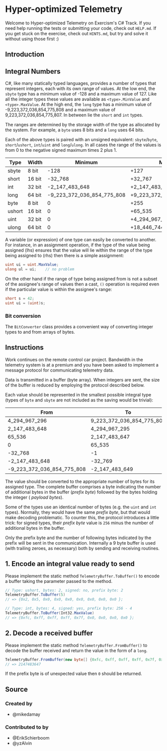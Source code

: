 # Hyper-optimized Telemetry

Welcome to Hyper-optimized Telemetry on Exercism's C# Track.
If you need help running the tests or submitting your code, check out `HELP.md`.
If you get stuck on the exercise, check out `HINTS.md`, but try and solve it without using those first :)

## Introduction

## Integral Numbers

C#, like many statically typed languages, provides a number of types that represent integers, each with its own range of
values. At the low end, the `sbyte` type has a minimum value of -128 and a maximum value of 127. Like all the integer
types these values are available as `<type>.MinValue` and `<type>.MaxValue`. At the high end, the `long` type has a
minimum value of -9,223,372,036,854,775,808 and a maximum value of 9,223,372,036,854,775,807. In between lie the `short`
and `int` types.

The ranges are determined by the storage width of the type as allocated by the system. For example, a `byte` uses 8 bits
and a `long` uses 64 bits.

Each of the above types is paired with an unsigned equivalent: `sbyte`/`byte`, `short`/`ushort`, `int`/`uint` and
`long`/`ulong`. In all cases the range of the values is from 0 to the negative signed maximum times 2 plus 1.

| Type   | Width  | Minimum                    | Maximum                     |
|--------|--------|----------------------------|-----------------------------|
| sbyte  | 8 bit  | -128                       | +127                        |
| short  | 16 bit | -32_768                    | +32_767                     |
| int    | 32 bit | -2_147_483_648             | +2_147_483_647              |
| long   | 64 bit | -9_223_372_036_854_775_808 | +9_223_372_036_854_775_807  |
| byte   | 8 bit  | 0                          | +255                        |
| ushort | 16 bit | 0                          | +65_535                     |
| uint   | 32 bit | 0                          | +4_294_967_295              |
| ulong  | 64 bit | 0                          | +18_446_744_073_709_551_615 |

A variable (or expression) of one type can easily be converted to another. For instance, in an assignment operation, if
the type of the value being assigned (lhs) ensures that the value will lie within the range of the type being assigned
to (rhs) then there is a simple assignment:

```csharp
uint ui = uint.MaxValue;
ulong ul = ui;    // no problem
```

On the other hand if the range of type being assigned from is not a subset of the assignee's range of values then a
cast, `()` operation is required even if the particular value is within the assignee's range:

```csharp
short s = 42;
uint ui = (uint)s;
```

### Bit conversion

The `BitConverter` class provides a convenient way of converting integer types to and from arrays of bytes.

## Instructions

Work continues on the remote control car project. Bandwidth in the telemetry system is at a premium and you have been
asked to implement a message protocol for communicating telemetry data.

Data is transmitted in a buffer (byte array). When integers are sent, the size of the buffer is reduced by employing the
protocol described below.

Each value should be represented in the smallest possible integral type (types of `byte` and `sbyte` are not included as
the saving would be trivial):

| From                       | To                        | Type     |
|----------------------------|---------------------------|----------|
| 4_294_967_296              | 9_223_372_036_854_775_807 | `long`   |
| 2_147_483_648              | 4_294_967_295             | `uint`   |
| 65_536                     | 2_147_483_647             | `int`    |
| 0                          | 65_535                    | `ushort` |
| -32_768                    | -1                        | `short`  |
| -2_147_483_648             | -32_769                   | `int`    |
| -9_223_372_036_854_775_808 | -2_147_483_649            | `long`   |

The value should be converted to the appropriate number of bytes for its assigned type. The complete buffer comprises a
byte indicating the number of additional bytes in the buffer (_prefix byte_) followed by the bytes holding the integer (
_payload bytes_).

Some of the types use an identical number of bytes (e.g. the `uint` and `int` types). Normally, they would have the same
_prefix byte_, but that would make decoding problematic. To counter this, the protocol introduces a little trick: for
signed types, their _prefix byte_ value is `256` minus the number of additional bytes in the buffer.

Only the prefix byte and the number of following bytes indicated by the prefix will be sent in the communication.
Internally a 9 byte buffer is used (with trailing zeroes, as necessary) both by sending and receiving routines.

## 1. Encode an integral value ready to send

Please implement the static method `TelemetryBuffer.ToBuffer()` to encode a buffer taking the parameter passed to the
method.

```csharp
// Type: ushort, bytes: 2, signed: no, prefix byte: 2
TelemetryBuffer.ToBuffer(5)
// => {0x2, 0x5, 0x0, 0x0, 0x0, 0x0, 0x0, 0x0, 0x0 };

// Type: int, bytes: 4, signed: yes, prefix byte: 256 - 4
TelemetryBuffer.ToBuffer(Int32.MaxValue)
// => {0xfc, 0xff, 0xff, 0xff, 0x7f, 0x0, 0x0, 0x0, 0x0 };
```

## 2. Decode a received buffer

Please implement the static method `TelemetryBuffer.FromBuffer()` to decode the buffer received and return the value in
the form of a `long`.

```csharp
TelemetryBuffer.FromBuffer(new byte[] {0xfc, 0xff, 0xff, 0xff, 0x7f, 0x0, 0x0, 0x0, 0x0 })
// => 2147483647
```

If the prefix byte is of unexpected value then `0` should be returned.

## Source

### Created by

- @mikedamay

### Contributed to by

- @ErikSchierboom
- @yzAlvin
